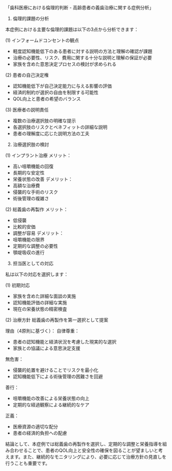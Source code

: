 「歯科医療における倫理的判断 - 高齢患者の義歯治療に関する症例分析」

1. 倫理的課題の分析

本症例における主要な倫理的課題は以下の3点から分析できます：

(1) インフォームドコンセントの観点
- 軽度認知機能低下のある患者に対する説明の方法と理解の確認が課題
- 治療の必要性、リスク、費用に関する十分な説明と理解の保証が必要
- 家族を含めた意思決定プロセスの検討が求められる

(2) 患者の自己決定権
- 認知機能低下が自己決定能力に与える影響の評価
- 経済的制約が選択の自由を制限する可能性
- QOL向上と患者の希望のバランス

(3) 医療者の説明責任
- 複数の治療選択肢の明確な提示
- 各選択肢のリスクとベネフィットの詳細な説明
- 患者の理解度に応じた説明方法の工夫

2. 治療選択肢の検討

(1) インプラント治療
メリット：
- 高い咀嚼機能の回復
- 長期的な安定性
- 栄養状態の改善
デメリット：
- 高額な治療費
- 侵襲的な手術のリスク
- 術後管理の複雑さ

(2) 総義歯の再製作
メリット：
- 低侵襲
- 比較的安価
- 調整が容易
デメリット：
- 咀嚼機能の限界
- 定期的な調整の必要性
- 顎堤吸収の進行

3. 担当医としての対応

私は以下の対応を選択します：

(1) 初期対応
- 家族を含めた詳細な面談の実施
- 認知機能評価の詳細な実施
- 現在の栄養状態の精密検査

(2) 治療方針
総義歯の再製作を第一選択として提案

理由（4原則に基づく）：
自律尊重：
- 患者の認知機能と経済状況を考慮した現実的な選択
- 家族との協議による意思決定支援

無危害：
- 侵襲的処置を避けることでリスクを最小化
- 認知機能低下による術後管理の困難さを回避

善行：
- 咀嚼機能の改善による栄養状態の向上
- 定期的な経過観察による継続的なケア

正義：
- 医療資源の適切な配分
- 患者の経済的負担への配慮

結論として、本症例では総義歯の再製作を選択し、定期的な調整と栄養指導を組み合わせることで、患者のQOL向上と安全性の確保を図ることが望ましいと考えます。また、継続的なモニタリングにより、必要に応じて治療方針の見直しを行うことも重要です。
